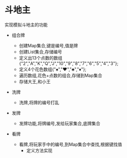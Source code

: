 # 斗地主

 实现模拟斗地主的功能 
* 组合牌
  * 创建Map集合,键是编号,值是牌
  * 创建List集合,存储编号
  * 定义出13个点数的数组{"2","A","K","Q","J","10","9","8","7","6","5","4","3"};
  * 定义4个花色数组{"♠","♥","♣","♦"};
  * 遍历数组,花色+点数的组合,存储到Map集合
  * 存储大王,和小王
* 洗牌
  * 洗牌,将牌的编号打乱 
* 发牌
  * 发牌功能,将牌编号,发给玩家集合,底牌集合
  
* 看牌
  * 看牌,将玩家手中的编号,到Map集合中查找,根据键找值
    * 定义方法实现
